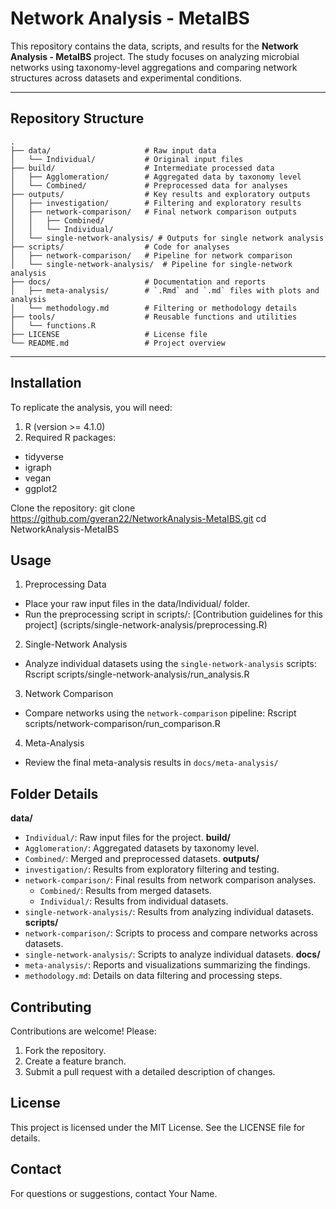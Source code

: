 # Network Analysis - MetaIBS

This repository contains the data, scripts, and results for the **Network Analysis - MetaIBS** project. The study focuses on analyzing microbial networks using taxonomy-level aggregations and comparing network structures across datasets and experimental conditions.

---

## **Repository Structure**

```plaintext
.
├── data/                     # Raw input data
│   └── Individual/           # Original input files
├── build/                    # Intermediate processed data
│   ├── Agglomeration/        # Aggregated data by taxonomy level
│   └── Combined/             # Preprocessed data for analyses
├── outputs/                  # Key results and exploratory outputs
│   ├── investigation/        # Filtering and exploratory results
│   ├── network-comparison/   # Final network comparison outputs
│   │   ├── Combined/
│   │   └── Individual/
│   └── single-network-analysis/ # Outputs for single network analysis
├── scripts/                  # Code for analyses
│   ├── network-comparison/   # Pipeline for network comparison
│   └── single-network-analysis/  # Pipeline for single-network analysis
├── docs/                     # Documentation and reports
│   ├── meta-analysis/        # `.Rmd` and `.md` files with plots and analysis
│   └── methodology.md        # Filtering or methodology details
├── tools/                    # Reusable functions and utilities
│   └── functions.R
├── LICENSE                   # License file
└── README.md                 # Project overview

```
---

## **Installation**
To replicate the analysis, you will need:

1. R (version >= 4.1.0)
2. Required R packages:
  - tidyverse
  - igraph
  - vegan
  - ggplot2

Clone the repository:
git clone https://github.com/gveran22/NetworkAnalysis-MetaIBS.git
cd NetworkAnalysis-MetaIBS

## **Usage**
1. Preprocessing Data
  - Place your raw input files in the data/Individual/ folder.
  - Run the preprocessing script in scripts/:
[Contribution guidelines for this project] (scripts/single-network-analysis/preprocessing.R)

2. Single-Network Analysis
  - Analyze individual datasets using the `single-network-analysis` scripts:
Rscript scripts/single-network-analysis/run_analysis.R

3. Network Comparison
  - Compare networks using the `network-comparison` pipeline:
Rscript scripts/network-comparison/run_comparison.R
4. Meta-Analysis
  - Review the final meta-analysis results in `docs/meta-analysis/` 

## **Folder Details**
**data/**
- `Individual/`: Raw input files for the project.
**build/**
- `Agglomeration/`: Aggregated datasets by taxonomy level.
- `Combined/`: Merged and preprocessed datasets.
**outputs/**
- `investigation/`: Results from exploratory filtering and testing.
- `network-comparison/`: Final results from network comparison analyses.
  - `Combined/`: Results from merged datasets.
  - `Individual/`: Results from individual datasets.
- `single-network-analysis/`: Results from analyzing individual datasets.
**scripts/**
- `network-comparison/`: Scripts to process and compare networks across datasets.
- `single-network-analysis/`: Scripts to analyze individual datasets.
**docs/**
- `meta-analysis/`: Reports and visualizations summarizing the findings.
- `methodology.md`: Details on data filtering and processing steps.

## **Contributing**
Contributions are welcome! Please:
1. Fork the repository.
2. Create a feature branch.
3. Submit a pull request with a detailed description of changes.

## **License**
This project is licensed under the MIT License. See the LICENSE file for details.

## **Contact**
For questions or suggestions, contact Your Name.




